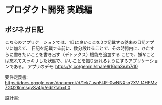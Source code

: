 # プロダクト開発 実践編

## ポジネガ日記

こちらのアプリケーションでは、1日に良いことを3つ記載する従来の日記アプリに加えて、
日記を記載する前に、数分設けることで、その時間内に、ひたすらに書きたいことを書き出す（デトックス）機能を追加する
ことで、嫌なことは忘れてスッキリした状態で、いいことを振り返れるようにするアプリケーションである。
アプリのデモ: https://g.co/gemini/share/916da3eab7d0

要件定義書:  https://docs.google.com/document/d/1ekZ_wq5lJFe0wNNXnq2XV_fAHFMv7GQ2BnmsgvSv4Ig/edit?tab=t.0

設計書: 
